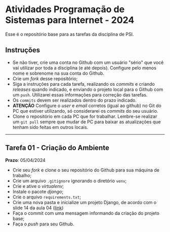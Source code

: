 # Atividades Programação de Sistemas para Internet - 2024

Esse é o repositório base para as tarefas da disciplina de PSI.

## Instruções

- Se não tiver, crie uma conta no Github com um usuário "sério" que você vai utilizar por toda a disciplina (e até depois). Configure pelo menos nome e sobrenome na sua conta do Github.
- Crie um *fork* desse repositório;
- Siga a instruções para cada tarefa, realizando os *commits* e criando *releases* quando indicado, e enviando o projeto local para o Github com um `push`. Utilizarei essas informações para correção das tarefas.
- Os `commits` devem ser realizados dentro do prazo indicado.
- **ATENÇÃO** Configure o *user* e *email* corretos (igual ao github) no Git do PC que estiver utilizando, só considerarei os *commits* do seu usuário.
- Clone o repositório em cada PC que for trabalhar. Lembre-se realizar um `git pull` sempre que mudar de PC para baixar as atualizações que tenham sido feitas em outros locais.

---
## Tarefa 01 - Criação do Ambiente
**Prazo**: 05/04/2024

- Crie seu *fork* e clone o seu repositório do Github para sua máquina de trabalho;
- Crie um arquivo `.gitignore` ignorando o diretório `venv`;
- Crie e ative o *virtualenv*;
- Instale o pacote *django*;
- Crie o arquivo `requirements.txt`;
- Crie uma nova pasta e inicialize um projeto Django, de acordo com o slide 14 da aula 04 ([link](https://dvcirilo.github.io/psi-ifrn/build/aula04.html#14))
- Faça o commit com uma mensagem informando da criação do projeto base;
- Faça o *push* para seu Github.
